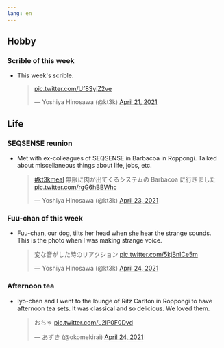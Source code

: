 ```yaml
---
lang: en
---
```


## Hobby

### Scrible of this week

- This week's scrible.

  <blockquote class="twitter-tweet"><p lang="und" dir="ltr"><a href="https://t.co/Uf8SyjZ2ve">pic.twitter.com/Uf8SyjZ2ve</a></p>&mdash; Yoshiya Hinosawa (@kt3k) <a href="https://twitter.com/kt3k/status/1384748021187956737?ref_src=twsrc%5Etfw">April 21, 2021</a></blockquote> <script async src="https://platform.twitter.com/widgets.js" charset="utf-8"></script>

## Life

### SEQSENSE reunion

- Met with ex-colleagues of SEQSENSE in Barbacoa in Roppongi. Talked about miscellaneous things about life, jobs, etc.

  <blockquote class="twitter-tweet"><p lang="ja" dir="ltr"><a href="https://twitter.com/hashtag/kt3kmeal?src=hash&amp;ref_src=twsrc%5Etfw">#kt3kmeal</a> 無限に肉が出てくるシステムの Barbacoa に行きました <a href="https://t.co/rgG6hBBWhc">pic.twitter.com/rgG6hBBWhc</a></p>&mdash; Yoshiya Hinosawa (@kt3k) <a href="https://twitter.com/kt3k/status/1385431682241630213?ref_src=twsrc%5Etfw">April 23, 2021</a></blockquote> <script async src="https://platform.twitter.com/widgets.js" charset="utf-8"></script>

### Fuu-chan of this week

- Fuu-chan, our dog, tilts her head when she hear the strange sounds. This is the photo when I was making strange voice.

  <blockquote class="twitter-tweet"><p lang="ja" dir="ltr">変な音がした時のリアクション <a href="https://t.co/5kjBnICe5m">pic.twitter.com/5kjBnICe5m</a></p>&mdash; Yoshiya Hinosawa (@kt3k) <a href="https://twitter.com/kt3k/status/1385782296901414918?ref_src=twsrc%5Etfw">April 24, 2021</a></blockquote> <script async src="https://platform.twitter.com/widgets.js" charset="utf-8"></script>

### Afternoon tea

- Iyo-chan and I went to the lounge of Ritz Carlton in Roppongi to have afternoon tea sets. It was classical and so delicious. We loved them.

  <blockquote class="twitter-tweet"><p lang="ja" dir="ltr">おちゃ <a href="https://t.co/L2lP0F0Dvd">pic.twitter.com/L2lP0F0Dvd</a></p>&mdash; あずき (@okomekirai) <a href="https://twitter.com/okomekirai/status/1385836395101450241?ref_src=twsrc%5Etfw">April 24, 2021</a></blockquote> <script async src="https://platform.twitter.com/widgets.js" charset="utf-8"></script>
